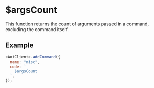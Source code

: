 # $argsCount

This function returns the count of arguments passed in a command, excluding the command itself.

## Example

```js
<AoiClient>.addCommand({
  name: "misc",
  code: `
    $argsCount
  `,
});
```
